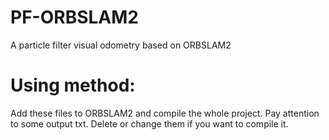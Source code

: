 # PF-ORBSLAM2
A particle filter visual odometry based on ORBSLAM2

# Using method:
Add these files to ORBSLAM2 and compile the whole project.
Pay attention to some output txt. 
Delete or change them if you want to compile it.
